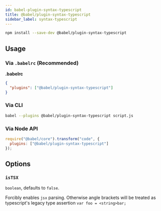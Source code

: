 ```yaml
---
id: babel-plugin-syntax-typescript
title: @babel/plugin-syntax-typescript
sidebar_label: syntax-typescript
---
```


```sh
npm install --save-dev @babel/plugin-syntax-typescript
```

## Usage

### Via `.babelrc` (Recommended)

**.babelrc**

```json
{
  "plugins": ["@babel/plugin-syntax-typescript"]
}
```

### Via CLI

```sh
babel --plugins @babel/plugin-syntax-typescript script.js
```

### Via Node API

```javascript
require("@babel/core").transform("code", {
  plugins: ["@babel/plugin-syntax-typescript"]
});
```

## Options

### `isTSX`

`boolean`, defaults to `false`.

Forcibly enables `jsx` parsing. Otherwise angle brackets will be treated as typescript's legacy type assertion `var foo = <string>bar;`
